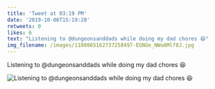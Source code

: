 ```yaml
---
title: 'Tweet at 03:19 PM'
date: '2019-10-06T15:19:28'
retweets: 0
likes: 6
text: "Listening to @dungeonsanddads while doing my dad chores 😆"
img_filename: /images/1180865162737258497-EGNGe_NWoAMlf8J.jpg
---
```

Listening to @dungeonsanddads while doing my dad chores 😆

![Listening to @dungeonsanddads while doing my dad chores 😆](/images/1180865162737258497-EGNGe_NWoAMlf8J.jpg "Listening to @dungeonsanddads while doing my dad chores 😆")
